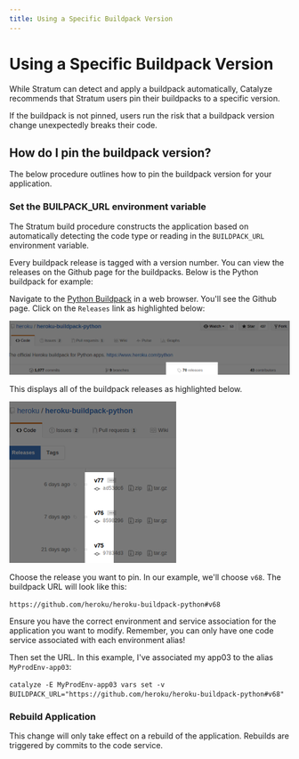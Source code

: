 ```yaml
---
title: Using a Specific Buildpack Version
---
```


# Using a Specific Buildpack Version

While Stratum can detect and apply a buildpack automatically, Catalyze recommends that Stratum users pin their buildpacks to a specific version.

If the buildpack is not pinned, users run the risk that a buildpack version change unexpectedly breaks their code.

## How do I pin the buildpack version?

The below procedure outlines how to pin the buildpack version for your application.

### Set the BUILPACK_URL environment variable

The Stratum build procedure constructs the application based on automatically detecting the code type or reading in the `BUILDPACK_URL` environment variable.

Every buildpack release is tagged with a version number. You can view the releases on the Github page for the buildpacks. Below is the Python buildpack for example:

Navigate to the [Python Buildpack](https://github.com/heroku/heroku-buildpack-python) in a web browser. You'll see the Github page. Click on the `Releases` link as highlighted below:

![Python](images/buildpack_release_frontpage.png)

This displays all of the buildpack releases as highlighted below.

![Python_Releases](images/buildpack_release_github.png)

Choose the release you want to pin. In our example, we'll choose `v68`. The buildpack URL will look like this:

`https://github.com/heroku/heroku-buildpack-python#v68`

Ensure you have the correct environment and service association for the application you want to modify. Remember, you can only have one code service associated with each environment alias!

Then set the URL. In this example, I've associated my app03 to the alias `MyProdEnv-app03`:

`catalyze -E MyProdEnv-app03 vars set -v BUILDPACK_URL="https://github.com/heroku/heroku-buildpack-python#v68"`

### Rebuild Application

This change will only take effect on a rebuild of the application. Rebuilds are triggered by commits to the code service.
